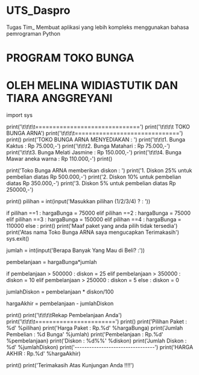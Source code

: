 # UTS_Daspro
Tugas Tim_ Membuat aplikasi yang lebih kompleks menggunakan bahasa pemrograman Python

# PROGRAM TOKO BUNGA
# OLEH MELINA WIDIASTUTIK DAN TIARA ANGGREYANI


import sys

print('\t\t\t\t==============================')
print('\t\t\t\t       TOKO BUNGA ARNA')
print('\t\t\t\t==============================')
print()
print('TOKO BUNGA ARNA MENYEDIAKAN : ')
print('\t\t\t1. Bunga Kaktus            : Rp 75.000,-')
print('\t\t\t2. Bunga Matahari          : Rp 75.000,-')
print('\t\t\t3. Bunga Melati Jasmine    : Rp 150.000,-')
print('\t\t\t4. Bunga Mawar aneka warna : Rp 110.000,-')
print()

print('Toko Bunga ARNA memberikan diskon : ')
print('1. Diskon 25% untuk pembelian diatas Rp 500.000,-')
print('2. Diskon 10% untuk pembelian diatas Rp 350.000,-')
print('3. Diskon 5% untuk pembelian diatas Rp 250000,-')

print()
pilihan = int(input('Masukkan pilihan (1/2/3/4) ? : '))

if pilihan ==1 :
    hargaBunga = 75000
elif pilihan ==2 :
    hargaBunga = 75000
elif pilihan ==3 :
    hargaBunga = 150000
elif pilihan ==4 :
    hargaBunga = 110000
else :
    print()
    print('Maaf paket yang anda pilih tidak tersedia')
    print('Atas nama Toko Bunga ARNA saya mengucapkan Terimakasih')
    sys.exit()
    
jumlah = int(input('Berapa Banyak Yang Mau di Beli? :'))

pembelanjaan = hargaBunga*jumlah
    
if pembelanjaan > 500000 :
    diskon = 25
elif pembelanjaan > 350000 :
    diskon = 10
elif pembelanjaan > 250000 :
    diskon = 5
else :
    diskon = 0
    
jumlahDiskon = pembelanjaan * diskon/100

hargaAkhir = pembelanjaan - jumlahDiskon

print()
print('\t\t\t\tRekap Pembelanjaan Anda')
print('\t\t\t\t=======================')
print()
print('Pilihan Paket      : %d' %pilihan)
print('Harga Paket        : Rp.%d' %hargaBunga)
print('Jumlah Pembelian   : %d Bunga' %jumlah)
print('Pembelanjaan       : Rp.%d' %pembelanjaan)
print('Diskon             : %d%%' %diskon)
print('Jumlah Diskon      : %d' %jumlahDiskon)
print('---------------------------------')
print('HARGA AKHIR        : Rp.%d' %hargaAkhir)

print()
print('Terimakasih Atas Kunjungan Anda !!!!')




